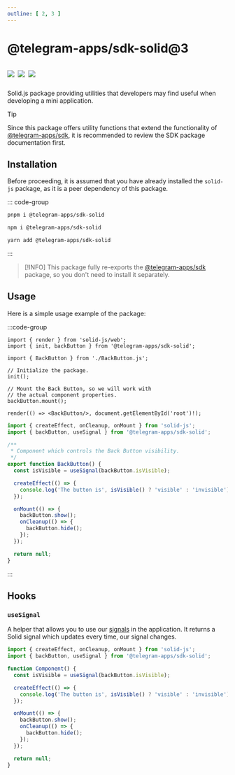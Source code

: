 ```yaml
---
outline: [ 2, 3 ]
---
```


# @telegram-apps/sdk-solid@3

<p style="display: inline-flex; gap: 8px">
  <a href="https://npmjs.com/package/@telegram-apps/sdk-solid">
    <img src="https://img.shields.io/npm/v/@telegram-apps/sdk-solid?logo=npm"/>
  </a>
  <img src="https://img.shields.io/bundlephobia/minzip/@telegram-apps/sdk-solid"/>
  <a href="https://github.com/Telegram-Mini-Apps/telegram-apps/tree/master/packages/sdk-solid">
    <img src="https://img.shields.io/badge/source-black?logo=github"/>
  </a>
</p>

Solid.js package providing utilities that developers may find useful when developing a mini
application.

> [!TIP]
> Since this package offers utility functions that extend the functionality
> of [@telegram-apps/sdk](../telegram-apps-sdk/3-x.md), it is recommended to review the SDK package
> documentation first.

## Installation

Before proceeding, it is assumed that you have already installed the `solid-js` package, as it is a
peer dependency of this package.

::: code-group

```bash [pnpm]
pnpm i @telegram-apps/sdk-solid
```

```bash [npm]
npm i @telegram-apps/sdk-solid
```

```bash [yarn]
yarn add @telegram-apps/sdk-solid
```

:::

> [!INFO]
> This package fully re-exports the [@telegram-apps/sdk](../telegram-apps-sdk/3-x) package, so
> you don't need to install it separately.

## Usage

Here is a simple usage example of the package:

:::code-group

```tsx [index.tsx]
import { render } from 'solid-js/web';
import { init, backButton } from '@telegram-apps/sdk-solid';

import { BackButton } from './BackButton.js';

// Initialize the package.
init();

// Mount the Back Button, so we will work with 
// the actual component properties.
backButton.mount();

render(() => <BackButton/>, document.getElementById('root')!);
```

```ts [BackButton.ts]
import { createEffect, onCleanup, onMount } from 'solid-js';
import { backButton, useSignal } from '@telegram-apps/sdk-solid';

/**
 * Component which controls the Back Button visibility.
 */
export function BackButton() {
  const isVisible = useSignal(backButton.isVisible);

  createEffect(() => {
    console.log('The button is', isVisible() ? 'visible' : 'invisible');
  });

  onMount(() => {
    backButton.show();
    onCleanup(() => {
      backButton.hide();
    });
  });

  return null;
}
```

:::

## Hooks

### `useSignal`

A helper that allows you to use our [signals](../telegram-apps-signals.md) in the application. It
returns a Solid signal which updates every time, our signal changes.

```ts
import { createEffect, onCleanup, onMount } from 'solid-js';
import { backButton, useSignal } from '@telegram-apps/sdk-solid';

function Component() {
  const isVisible = useSignal(backButton.isVisible);

  createEffect(() => {
    console.log('The button is', isVisible() ? 'visible' : 'invisible');
  });

  onMount(() => {
    backButton.show();
    onCleanup(() => {
      backButton.hide();
    });
  });

  return null;
}
```
